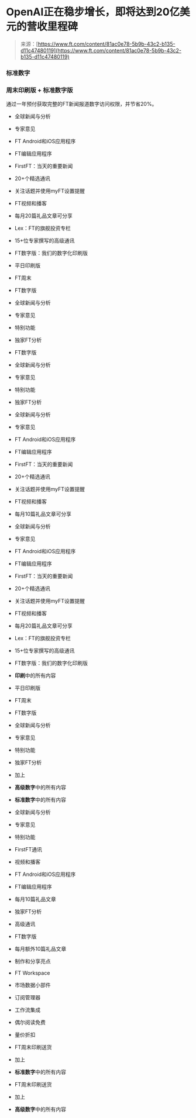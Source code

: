 <!--yml

类别：未分类

日期：2024-05-27 14:43:56

-->

# OpenAI正在稳步增长，即将达到20亿美元的营收里程碑

> 来源：[https://www.ft.com/content/81ac0e78-5b9b-43c2-b135-d11c47480119](https://www.ft.com/content/81ac0e78-5b9b-43c2-b135-d11c47480119)

### 标准数字

### 周末印刷版 + 标准数字版

通过一年预付获取完整的FT新闻报道数字访问权限，并节省20%。

+   全球新闻与分析

+   专家意见

+   FT Android和iOS应用程序

+   FT编辑应用程序

+   FirstFT：当天的重要新闻

+   20+个精选通讯

+   关注话题并使用myFT设置提醒

+   FT视频和播客

+   每月20篇礼品文章可分享

+   Lex：FT的旗舰投资专栏

+   15+位专家撰写的高级通讯

+   FT数字版：我们的数字化印刷版

+   平日印刷版

+   FT周末

+   FT数字版

+   全球新闻与分析

+   专家意见

+   特别功能

+   独家FT分析

+   FT数字版

+   全球新闻与分析

+   专家意见

+   特别功能

+   独家FT分析

+   全球新闻与分析

+   专家意见

+   FT Android和iOS应用程序

+   FT编辑应用程序

+   FirstFT：当天的重要新闻

+   20+个精选通讯

+   关注话题并使用myFT设置提醒

+   FT视频和播客

+   每月10篇礼品文章可分享

+   全球新闻与分析

+   专家意见

+   FT Android和iOS应用程序

+   FT编辑应用程序

+   FirstFT：当天的重要新闻

+   20+个精选通讯

+   关注话题并使用myFT设置提醒

+   FT视频和播客

+   每月20篇礼品文章可分享

+   Lex：FT的旗舰投资专栏

+   15+位专家撰写的高级通讯

+   FT数字版：我们的数字化印刷版

+   **印刷**中的所有内容

+   平日印刷版

+   FT周末

+   FT数字版

+   全球新闻与分析

+   专家意见

+   特别功能

+   独家FT分析

+   加上

+   **高级数字**中的所有内容

+   **标准数字**中的所有内容

+   全球新闻与分析

+   专家意见

+   特别功能

+   FirstFT通讯

+   视频和播客

+   FT Android和iOS应用程序

+   FT编辑应用程序

+   每月10篇礼品文章

+   独家FT分析

+   高级通讯

+   FT数字版

+   每月额外10篇礼品文章

+   制作和分享亮点

+   FT Workspace

+   市场数据小部件

+   订阅管理器

+   工作流集成

+   偶尔阅读免费

+   量价折扣

+   FT周末印刷送货

+   加上

+   **标准数字**中的所有内容

+   FT周末印刷送货

+   加上

+   **高级数字**中的所有内容
